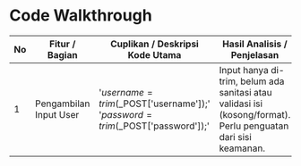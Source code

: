 # Code Walkthrough
| No | Fitur / Bagian                | Cuplikan / Deskripsi Kode Utama                                                                          | Hasil Analisis / Penjelasan                                                                                         | Screenshot |
|----|-------------------------------|----------------------------------------------------------------------------------------------------------|----------------------------------------------------------------------------------------------------------------------|------------|
| 1  | Pengambilan Input User        | '$username = trim($_POST['username']);' '$password = trim($_POST['password']);'                          | Input hanya di-trim, belum ada sanitasi atau validasi isi (kosong/format). Perlu penguatan dari sisi keamanan.       | ![](.png)      |

